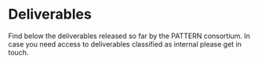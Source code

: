 # Deliverables

Find below the deliverables released so far by the PATTERN consortium. In case
you need access to deliverables classified as internal please get in touch.

<!--
## WP2 Requirements Elicitation and Technical Analysis

**D2.1** Use Case Specification ([:fontawesome-regular-file-pdf: .pdf][D2.1]{:target="_blank"})

[D2.1]: https://drive.google.com/uc?export=download&id=1C5kpmS-E8S-RDBALxxgNw0O_7P37ods9
 -->
 
